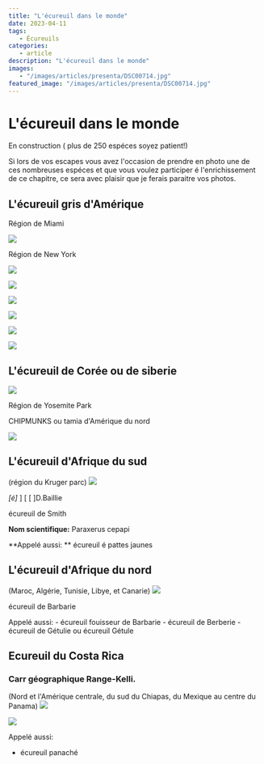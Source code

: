 ```yaml
---
title: "L'écureuil dans le monde"
date: 2023-04-11
tags: 
   - Écureuils
categories:
   - article
description: "L'écureuil dans le monde"
images:
   - "/images/articles/presenta/DSC00714.jpg"
featured_image: "/images/articles/presenta/DSC00714.jpg"
---
```


# L'écureuil dans le monde


En construction ( plus de 250 espéces soyez patient!)

Si lors de vos escapes vous avez l'occasion de prendre en photo une de ces nombreuses espéces et que vous voulez participer é l'enrichissement de ce chapitre, ce sera avec plaisir que je ferais paraitre vos photos.

## L'écureuil gris d'Amérique 

Région de Miami 

![](/images/articles/presenta/DSC06070+.jpg) 

Région de New York 

![](/images/articles/presenta/P1010249.jpg) 


![](monde/2009-12-22%20USA%20New-York%20S%20(100).JPG) 

![](monde/2009-12-22%20USA%20New-York%20S%20(103).JPG) 

![](monde/2009-12-22%20USA%20New-York%20S%20(106).JPG) 

![](monde/2009-12-22%20USA%20New-York%20S%20(107).JPG) 

![](monde/2009-12-22%20USA%20New-York%20S%20(108).JPG) 


## L'écureuil de Corée ou de siberie 

![](/images/articles/presenta/Photo%2520130%5B1%5D.jpg) 

Région de Yosemite Park 

CHIPMUNKS ou tamia d'Amérique du nord 

![](/images/articles/autres/2008-08-06%20USA%20Lee%20Vining%20-%20Yosemite%20-%20Mariposa%20149.jpg) 


## L'écureuil d'Afrique du sud 

(région du Kruger parc) 
![](/images/articles/presenta/DSC01669.jpg) 

*[é]* ] [ [ ]D.Baillie 

écureuil de Smith 

**Nom scientifique:** Paraxerus cepapi 

**Appelé aussi: ** écureuil é pattes jaunes   

## L'écureuil d'Afrique du nord 

(Maroc, Algérie, Tunisie, Libye, et Canarie) 
![](/images/articles/presenta/P1000604.jpg) 

écureuil de Barbarie 

Appelé aussi: 
    - écureuil fouisseur de Barbarie 
    - écureuil de Berberie 
    - écureuil de Gétulie ou écureuil Gétule 

## Ecureuil du Costa Rica 

### Carr géographique Range-Kelli. 

(Nord et l'Amérique centrale, du sud du Chiapas, du Mexique au centre du Panama) 
![](images/presenta/HPIM1546.JPG) 

![](images/presenta/HPIM1548.JPG) 



Appelé aussi: 
- écureuil panaché

